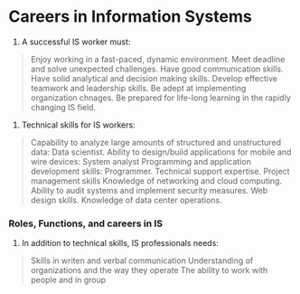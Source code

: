 # Careers in Information Systems 

1. A successful IS worker must:
> Enjoy working in a fast-paced, dynamic environment.
> Meet deadline and solve unexpected challenges.
> Have good communication skills.
> Have solid analytical and decision making skills.
> Develop effective teamwork and leadership skills.
> Be adept at implementing organization chnages.
> Be prepared for life-long learning in the rapidly changing IS field.

1. Technical skills for IS workers:
> Capability to analyze large amounts of structured and unstructured data: Data scientist.
> Ability to design/build applications for mobile and wire devices: System analyst
> Programming and application development skills: Programmer.
> Technical support expertise.
> Project management skills
> Knowledge of networking and cloud computing.
> Ability to audit systems and implement security measures. 
> Web design skills.
> Knowledge of data center operations.

### Roles, Functions, and careers in IS
1. In addition to technical skills, IS professionals needs:
> Skills in writen and verbal communication
> Understanding of organizations and the way they operate
> The ability to work with people and in group

